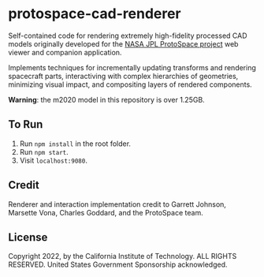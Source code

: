 # protospace-cad-renderer

Self-contained code for rendering extremely high-fidelity processed CAD models originally developed for the [NASA JPL ProtoSpace project](https://www.youtube.com/watch?v=dD0FoH8M1EM) web viewer and companion application.

Implements techniques for incrementally updating transforms and rendering spacecraft parts, interactiving with complex hierarchies of geometries, minimizing visual impact, and compositing layers of rendered components.

**Warning**: the m2020 model in this repository is over 1.25GB.

## To Run

1. Run `npm install` in the root folder.
1. Run `npm start`.
1. Visit `localhost:9080`.

## Credit

Renderer and interaction implementation credit to Garrett Johnson, Marsette Vona, Charles Goddard, and the ProtoSpace team.

## License

Copyright 2022, by the California Institute of Technology. ALL RIGHTS RESERVED. United States Government Sponsorship acknowledged.